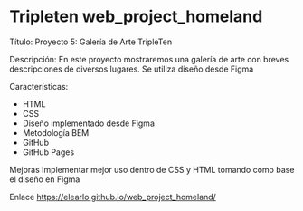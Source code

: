 # Tripleten web_project_homeland

Título:
Proyecto 5: Galería de Arte TripleTen

Descripción:
En este proyecto mostraremos una galería de arte con breves descripciones de diversos lugares. Se utiliza diseño desde Figma

Características:

- HTML
- CSS
- Diseño implementado desde Figma
- Metodología BEM
- GitHub
- GitHub Pages

Mejoras
Implementar mejor uso dentro de CSS y HTML tomando como base el diseño en Figma

Enlace
https://elearlo.github.io/web_project_homeland/

